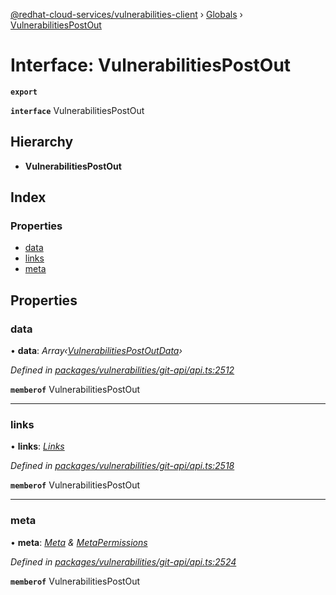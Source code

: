 [@redhat-cloud-services/vulnerabilities-client](../README.md) › [Globals](../globals.md) › [VulnerabilitiesPostOut](vulnerabilitiespostout.md)

# Interface: VulnerabilitiesPostOut

**`export`** 

**`interface`** VulnerabilitiesPostOut

## Hierarchy

* **VulnerabilitiesPostOut**

## Index

### Properties

* [data](vulnerabilitiespostout.md#data)
* [links](vulnerabilitiespostout.md#links)
* [meta](vulnerabilitiespostout.md#meta)

## Properties

###  data

• **data**: *Array‹[VulnerabilitiesPostOutData](vulnerabilitiespostoutdata.md)›*

*Defined in [packages/vulnerabilities/git-api/api.ts:2512](https://github.com/RedHatInsights/javascript-clients/blob/master/packages/vulnerabilities/git-api/api.ts#L2512)*

**`memberof`** VulnerabilitiesPostOut

___

###  links

• **links**: *[Links](links.md)*

*Defined in [packages/vulnerabilities/git-api/api.ts:2518](https://github.com/RedHatInsights/javascript-clients/blob/master/packages/vulnerabilities/git-api/api.ts#L2518)*

**`memberof`** VulnerabilitiesPostOut

___

###  meta

• **meta**: *[Meta](meta.md) & [MetaPermissions](metapermissions.md)*

*Defined in [packages/vulnerabilities/git-api/api.ts:2524](https://github.com/RedHatInsights/javascript-clients/blob/master/packages/vulnerabilities/git-api/api.ts#L2524)*

**`memberof`** VulnerabilitiesPostOut

